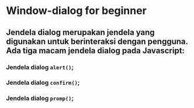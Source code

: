 # Window-dialog for beginner
## Jendela dialog merupakan jendela yang digunakan untuk berinteraksi dengan pengguna. Ada tiga macam jendela dialog pada Javascript:

### Jendela dialog `alert()`;
### Jendela dialog `confirm()`;
### Jendela dialog `promp()`;
